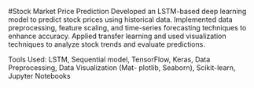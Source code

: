 #Stock Market Price Prediction
Developed an LSTM-based deep learning model to predict stock prices using historical data. Implemented
data preprocessing, feature scaling, and time-series forecasting techniques to enhance accuracy. Applied
transfer learning and used visualization techniques to analyze stock trends and evaluate predictions.

Tools Used: LSTM, Sequential model, TensorFlow, Keras, Data Preprocessing, Data Visualization (Mat-
plotlib, Seaborn), Scikit-learn, Jupyter Notebooks

